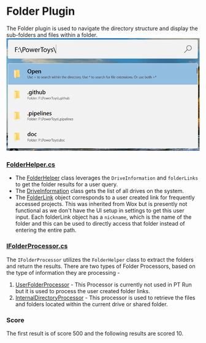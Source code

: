 # Folder Plugin
The Folder plugin is used to navigate the directory structure and display the sub-folders and files within a folder.
![Image of Folder plugin](/doc/images/launcher/plugins/folder.png)

### [FolderHelper.cs](src/modules/launcher/Plugins/Microsoft.Plugin.Folder/Sources/Path/FolderHelper.cs)
- The [FolderHelper](src/modules/launcher/Plugins/Microsoft.Plugin.Folder/Sources/Path/FolderHelper.cs) class leverages the `DriveInformation` and `folderLinks` to get the folder results for a user query.
- The [DriveInformation](src/modules/launcher/Plugins/Microsoft.Plugin.Folder/Sources/Path/DriveInformation.cs) class gets the list of all drives on the system.
- The [FolderLink](src/modules/launcher/Plugins/Microsoft.Plugin.Folder/Sources/FolderLink.cs) object corresponds to a user created link for frequently accessed projects. This was inherited from Wox but is presently not functional as we don't have the UI setup in settings to get this user input. Each folderLink object has a `nickname`, which is the name of the folder and this can be used to directly access that folder instead of entering the entire path.

### [IFolderProcessor.cs](src/modules/launcher/Plugins/Microsoft.Plugin.Folder/Sources/IFolderProcessor.cs)
The `IFolderProcessor` utilizes the `FolderHelper` class to extract the folders and return the results.
There are two types of Folder Processors, based on the type of information they are processing -
1. [UserFolderProcessor](src/modules/launcher/Plugins/Microsoft.Plugin.Folder/UserFolderProcessor.cs) - This Processor is currently not used in PT Run but it is used to process the user created folder links.
2. [InternalDirectoryProcessor](src/modules/launcher/Plugins/Microsoft.Plugin.Folder/InternalDirectoryProcessor.cs) - This processor is used to retrieve the files and folders located within the current drive or shared folder.

### Score
The first result is of score 500 and the following results are scored 10.